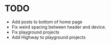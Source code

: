 # TODO

- Add posts to bottom of home page
- Fix weird spacing between header and device.
- Fix playground projects
- Add Highway to playground projects
